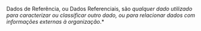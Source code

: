 Dados de Referência, ou Dados Referenciais, são *qualquer dado utilizado para caracterizar ou classificar outro dado, ou para relacionar dados com informações externas à organização*.*


